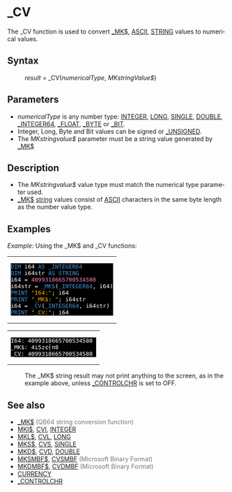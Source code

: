 <style>pre.codeide, pre.outputfixed, .outputcrt0 { background-color: #000 !important; color: #FFF !important; }</style><!DOCTYPE html>
<html class="client-nojs" dir="ltr" lang="en">
<head>
<title>_CV - QB64 Phoenix Edition Wiki</title>
</head>
<body class="mediawiki ltr sitedir-ltr mw-hide-empty-elt ns-0 ns-subject page-CV rootpage-CV skin-vector action-view skin-vector-legacy vector-feature-language-in-header-enabled vector-feature-language-in-main-page-header-disabled vector-feature-language-alert-in-sidebar-disabled vector-feature-sticky-header-disabled vector-feature-sticky-header-edit-disabled vector-feature-table-of-contents-disabled vector-feature-visual-enhancement-next-disabled">
<div class="mw-body" id="content" role="main">
<a id="top"></a>
<h1 class="firstHeading mw-first-heading" id="firstHeading">_CV</h1>
<div class="vector-body" id="bodyContent">
<div class="mw-body-content mw-content-ltr" dir="ltr" id="mw-content-text" lang="en"><div class="mw-parser-output"><p>The <a class="mw-selflink selflink">_CV</a> function is used to convert <a href="MK$" title="MK$">_MK$</a>, <a href="ASCII" title="ASCII">ASCII</a>, <a href="STRING" title="STRING">STRING</a> values to numerical values.
</p>
<h2><span class="mw-headline" id="Syntax">Syntax</span></h2>
<dl><dd><i>result</i> = <a class="mw-selflink selflink">_CV</a>(<i>numericalType</i>, <i>MKstringValue$</i>)</dd></dl>
<p>
</p>
<h2><span class="mw-headline" id="Parameters">Parameters</span></h2>
<ul><li><i>numericalType</i> is any number type: <a href="INTEGER" title="INTEGER">INTEGER</a>, <a href="LONG" title="LONG">LONG</a>, <a href="SINGLE" title="SINGLE">SINGLE</a>, <a href="DOUBLE" title="DOUBLE">DOUBLE</a>, <a href="INTEGER64" title="INTEGER64">_INTEGER64</a>, <a href="FLOAT" title="FLOAT">_FLOAT</a>, <a href="BYTE" title="BYTE">_BYTE</a> or <a href="BIT" title="BIT">_BIT</a>.</li>
<li>Integer, Long, Byte and Bit values can be signed or <a href="UNSIGNED" title="UNSIGNED">_UNSIGNED</a>.</li>
<li>The <i>MKstringvalue$</i> parameter must be a string value generated by <a href="MK$" title="MK$">_MK$</a></li></ul>
<p>
</p>
<h2><span class="mw-headline" id="Description">Description</span></h2>
<ul><li>The <i>MKstringvalue$</i> value type must match the numerical type parameter used.</li>
<li><a href="MK$" title="MK$">_MK$</a> <a href="STRING" title="STRING">string</a> values consist of <a href="ASCII" title="ASCII">ASCII</a> characters in the same byte length as the number value type.</li></ul>
<p>
</p>
<h2><span class="mw-headline" id="Examples">Examples</span></h2>
<p><i>Example:</i> Using the _MK$ and _CV functions:
</p>
<table cellpadding="15px" width="100%">
<tbody><tr>
<td><pre class="codeide"><a href="DIM" title="DIM"><span style="color:#4593D8;">DIM</span></a> i64 <a href="AS" title="AS"><span style="color:#4593D8;">AS</span></a> <a href="INTEGER64" title="INTEGER64"><span style="color:#4593D8;">_INTEGER64</span></a>
<a href="DIM" title="DIM"><span style="color:#4593D8;">DIM</span></a> i64str <a href="AS" title="AS"><span style="color:#4593D8;">AS</span></a> <a href="STRING" title="STRING"><span style="color:#4593D8;">STRING</span></a>
i64 = <span style="color:#F580B1;">4099318665700534580</span>
i64str = <a href="MK$" title="MK$"><span style="color:#4593D8;">_MK$</span></a>(<a href="INTEGER64" title="INTEGER64"><span style="color:#4593D8;">_INTEGER64</span></a>, i64)
<a href="PRINT" title="PRINT"><span style="color:#4593D8;">PRINT</span></a> <span style="color:#FFB100;">"I64:"</span>; i64
<a href="PRINT" title="PRINT"><span style="color:#4593D8;">PRINT</span></a> <span style="color:#FFB100;">"_MK$: "</span>; i64str
i64 = <a class="mw-selflink selflink"><span style="color:#4593D8;">_CV</span></a>(<a href="INTEGER64" title="INTEGER64"><span style="color:#4593D8;">_INTEGER64</span></a>, i64str)
<a href="PRINT" title="PRINT"><span style="color:#4593D8;">PRINT</span></a> <span style="color:#FFB100;">"_CV:"</span>; i64
</pre>
</td></tr></tbody></table>
<table cellpadding="15px" width="100%">
<tbody><tr>
<td><pre class="outputcrt0">I64: 4099318665700534580 
_MK$: 4i5z¢┤π8
_CV: 4099318665700534580 
</pre>
</td></tr></tbody></table>
<dl><dd>The _MK$ string result may not print anything to the screen, as in the example above, unless <a href="CONTROLCHR" title="CONTROLCHR">_CONTROLCHR</a> is set to OFF.</dd></dl>
<p>
</p>
<h2><span class="mw-headline" id="See_also">See also</span></h2>
<ul><li><a href="MK$" title="MK$">_MK$</a> <span style="color:#777777;">(QB64 string conversion function)</span></li>
<li><a href="MKI$" title="MKI$">MKI$</a>, <a href="CVI" title="CVI">CVI</a>, <a href="INTEGER" title="INTEGER">INTEGER</a></li>
<li><a href="MKL$" title="MKL$">MKL$</a>, <a href="CVL" title="CVL">CVL</a>, <a href="LONG" title="LONG">LONG</a></li>
<li><a href="MKS$" title="MKS$">MKS$</a>, <a href="CVS" title="CVS">CVS</a>, <a href="SINGLE" title="SINGLE">SINGLE</a></li>
<li><a href="MKD$" title="MKD$">MKD$</a>, <a href="CVD" title="CVD">CVD</a>, <a href="DOUBLE" title="DOUBLE">DOUBLE</a></li>
<li><a href="MKSMBF$" title="MKSMBF$">MKSMBF$</a>, <a href="CVSMBF" title="CVSMBF">CVSMBF</a> <span style="color:#777777;">(Microsoft Binary Format)</span></li>
<li><a href="MKDMBF$" title="MKDMBF$">MKDMBF$</a>, <a href="CVDMBF" title="CVDMBF">CVDMBF</a> <span style="color:#777777;">(Microsoft Binary Format)</span></li>
<li><a href="PDS(7.1)_Procedures#CURRENCY" title="PDS(7.1) Procedures">CURRENCY</a></li>
<li><a href="CONTROLCHR" title="CONTROLCHR">_CONTROLCHR</a></li></ul>
<p>
</p>
<!-- 
NewPP limit report
Cached time: 20240715062311
Cache expiry: 86400
Reduced expiry: false
Complications: [show‐toc]
CPU time usage: 0.043 seconds
Real time usage: 0.080 seconds
Preprocessor visited node count: 199/1000000
Post‐expand include size: 1983/2097152 bytes
Template argument size: 442/2097152 bytes
Highest expansion depth: 4/100
Expensive parser function count: 0/100
Unstrip recursion depth: 0/20
Unstrip post‐expand size: 20/5000000 bytes
-->
<!--
Transclusion expansion time report (%,ms,calls,template)
100.00%   60.833      1 -total
 17.20%   10.461      1 Template:PageExamples
 10.24%    6.227      1 Template:PageParameters
  8.88%    5.399      1 Template:PageDescription
  8.81%    5.360      7 Template:Text
  7.84%    4.767     13 Template:Cl
  5.49%    3.337      1 Template:CodeStart
  5.45%    3.317      1 Template:OutputStart
  5.37%    3.268      1 Template:PageNavigation
  5.24%    3.186      1 Template:CodeEnd
-->
<!-- Saved in parser cache with key qb64pnix_mw19894-mwmb_:pcache:idhash:104-0!canonical and timestamp 20240715062311 and revision id 8298.
 -->
</div>
</div>
</div>
</div>
</body>
</html>